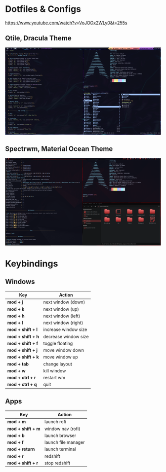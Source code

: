 # Dotfiles & Configs

https://www.youtube.com/watch?v=VoJOOx2WLy0&t=255s

## Qtile, Dracula Theme
![Qtile](.screenshots/qtile.png)

## Spectrwm, Material Ocean Theme
![Spectrwm](.screenshots/spectrwm.png)

# Keybindings

## Windows

| Key                 | Action               |
|---------------------|----------------------|
| **mod + j**         | next window (down)   |
| **mod + k**         | next window (up)     |
| **mod + h**         | next window (left)   |
| **mod + l**         | next window (right)  |
| **mod + shift + l** | increase window size |
| **mod + shift + h** | decrease window size |
| **mod + shift + f** | toggle floating      |
| **mod + shift + j** | move window down     |
| **mod + shift + k** | move window up       |
| **mod + tab**       | change layout        |
| **mod + w**         | kill window          |
| **mod + ctrl + r**  | restart wm           |
| **mod + ctrl + q**  | quit                 |

## Apps

| Key                 | Action              |
|---------------------|---------------------|
| **mod + m**         | launch rofi         |
| **mod + shift + m** | window nav (rofi)   |
| **mod + b**         | launch browser      |
| **mod + f**         | launch file manager |
| **mod + return**    | launch terminal     |
| **mod + r**         | redshift            |
| **mod + shift + r** | stop redshift       |
